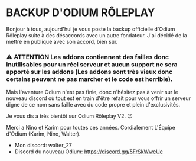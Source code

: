# BACKUP D'ODIUM RÔLEPLAY

Bonjour à tous, aujourd'hui je vous poste la backup officielle d'Odium Rôleplay suite à des désaccords avec un autre fondateur. J'ai décidé de la mettre en publique avec son accord, bien sûr.
### ⚠️ **ATTENTION** Les addons contiennent des failles donc inutilisables pour un réel serveur et aucun support ne sera apporté sur les addons (Les addons sont très vieux donc certains peuvent ne pas marcher et le code est horrible).
Mais l'aventure Odium n'est pas finie, donc n'hésitez pas à venir sur le nouveau discord où tout est en train d'être refait pour vous offrir un serveur digne de ce nom sans faille avec du code propre et plein d'exclusivités.

Je vous dis a très bientôt sur Odium Rôleplay V2. 😉

Merci a Nino et Karim pour toutes ces années.
Cordialement L'Équipe d'Odium (Karim, Nino, Walter).

- Mon discord: walter_27
- Discord du nouveau Odium: https://discord.gg/5FrSkWweUe
